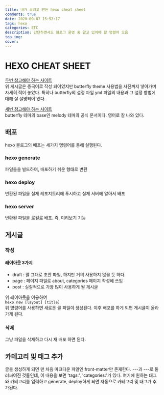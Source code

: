 ```yaml
---
title: 내가 보려고 만든 hexo cheat sheet
comments: true
date: 2020-09-07 15:52:17
tags: hexo
categories: ETC
description: 간단하면서도 블로그 운영 중 알고 있어야 할 명령어 모음
top_img:
cover:
---
```


# HEXO CHEAT SHEET
[두번 참고해야 하는 사이트](https://ciweigg2.github.io/2019/07/04/hexo-theme-butterfly-zhu-ti-an-zhuang-ya/#toc-heading-22)  
위 게시글은 중국어로 작성 되어있지만 butterfly theme 사용법을 사진까지 넣어가며 자세히 적어 놓았다. 특히나 butterfly의 설정 파일 yml 파일의 내용과 그 설정 방법에 대해 잘 설명되어 있다.  

[세번 참고해야 하는 사이트](https://molunerfinn.com/hexo-theme-melody-doc/quick-start.html#installation)  
butterfly 테마의 base인 melody 테마의 공식 문서이다. 영어로 잘 나와 있다.

## 배포
hexo 블로그의 배포는 세가지 명령어를 통해 실행된다.
### hexo generate
파일들을 빌드하여, 배포하기 쉬운 형태로 변환
### hexo deploy
변환된 파일을 실제 레포지토리에 푸시하고 실제 서버에 알아서 배포
### hexo server
변환된 파일을 로컬로 배포. 즉, 미리보기 기능

## 게시글
### 작성
#### 레이아웃 3가지
- draft : 말 그대로 초안 파일, 하지만 거의 사용하지 않을 듯 하다.
- page : 페이지 파일로 about, categories 페이지 작성에 쓰임
- post : 실질적으로 가장 많이 사용하게 될 게시글

위 레이아웃을 이용하여  
`hexo new [layout] [title]`  
위 명령어를 사용하면 새로운 글 파일이 생성된다. 이후 배포를 하게 되면 게시글이 올라가게 된다.

### 삭제
그냥 파일을 삭제하고 다시 재 배포 하면 된다.

## 카테고리 및 태그 추가
글을 생성하게 되면 맨 처음 마크다운 파일엔 front-matter만 존재한다. ---과 ---로 둘러싸여진 것들인데, 이 내용을 보면 'tags:', 'categories:'가 있다. 여기에 원하는 태그와 카테고리를 입력하고 generate, deploy하게 되면 자동으로 카테고리 및 태그가 추가된다.